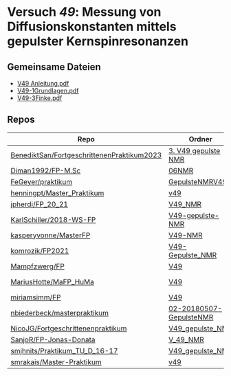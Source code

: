 # Versuch *49*: Messung von Diffusionskonstanten mittels gepulster Kernspinresonanzen

## Gemeinsame Dateien
- [V49 Anleitung.pdf](https://docs.google.com/viewer?url=https://raw.githubusercontent.com/komrozik/FP2021/main/V49-Gepulste_NMR/V49%20Anleitung.pdf)
- [V49-1Grundlagen.pdf](https://docs.google.com/viewer?url=https://raw.githubusercontent.com/BenediktSan/FortgeschrittenenPraktikum2023/main/Versuche%20Semester%20VII/3.%20V49%20gepulste%20NMR/Literatur/V49-1Grundlagen.pdf)
- [V49-3Finke.pdf](https://docs.google.com/viewer?url=https://raw.githubusercontent.com/BenediktSan/FortgeschrittenenPraktikum2023/main/Versuche%20Semester%20VII/3.%20V49%20gepulste%20NMR/Literatur/V49-3Finke.pdf)

## Repos

|                                              Repo                                              |                                                                      Ordner                                                                      |                                                                                                                                                                                                                         PDFs                                                                                                                                                                                                                          |
|------------------------------------------------------------------------------------------------|--------------------------------------------------------------------------------------------------------------------------------------------------|-------------------------------------------------------------------------------------------------------------------------------------------------------------------------------------------------------------------------------------------------------------------------------------------------------------------------------------------------------------------------------------------------------------------------------------------------------|
|[BenediktSan/FortgeschrittenenPraktikum2023](../repo/BenediktSan/FortgeschrittenenPraktikum2023)|[3. V49 gepulste NMR](https://github.com/BenediktSan/FortgeschrittenenPraktikum2023/tree/main/Versuche%20Semester%20VII/3.%20V49%20gepulste%20NMR)|[V49 Kurzanleitung.pdf](https://docs.google.com/viewer?url=https://raw.githubusercontent.com/BenediktSan/FortgeschrittenenPraktikum2023/main/Versuche%20Semester%20VII/3.%20V49%20gepulste%20NMR/V49%20Kurzanleitung.pdf)<br/>[V49_alte_anleitung.pdf](https://docs.google.com/viewer?url=https://raw.githubusercontent.com/BenediktSan/FortgeschrittenenPraktikum2023/main/Versuche%20Semester%20VII/3.%20V49%20gepulste%20NMR/V49_alte_anleitung.pdf)|
|[Diman1992/FP-M.Sc](../repo/Diman1992/FP-M.Sc)                                                  |[06NMR](https://github.com/Diman1992/FP-M.Sc/tree/master/06NMR)                                                                                   |–                                                                                                                                                                                                                                                                                                                                                                                                                                                      |
|[FeGeyer/praktikum](../repo/FeGeyer/praktikum)                                                  |[GepulsteNMRV49](https://github.com/FeGeyer/praktikum/tree/master/MFP/GepulsteNMRV49)                                                             |–                                                                                                                                                                                                                                                                                                                                                                                                                                                      |
|[henningpt/Master_Praktikum](../repo/henningpt/Master_Praktikum)                                |[v49](https://github.com/henningpt/Master_Praktikum/tree/master/v49)                                                                              |–                                                                                                                                                                                                                                                                                                                                                                                                                                                      |
|[jpherdi/FP_20_21](../repo/jpherdi/FP_20_21)                                                    |[V49_NMR](https://github.com/jpwgnr/FP_20_21/tree/master/V49_NMR)                                                                                 |–                                                                                                                                                                                                                                                                                                                                                                                                                                                      |
|[KarlSchiller/2018-WS-FP](../repo/KarlSchiller/2018-WS-FP)                                      |[V49-gepulste-NMR](https://github.com/KarlSchiller/2018-WS-FP/tree/master/V49-gepulste-NMR)                                                       |–                                                                                                                                                                                                                                                                                                                                                                                                                                                      |
|[kasperyvonne/MasterFP](../repo/kasperyvonne/MasterFP)                                          |[V49-NMR](https://github.com/kasperyvonne/MasterFP/tree/master/V49-NMR)                                                                           |–                                                                                                                                                                                                                                                                                                                                                                                                                                                      |
|[komrozik/FP2021](../repo/komrozik/FP2021)                                                      |[V49-Gepulste_NMR](https://github.com/komrozik/FP2021/tree/main/V49-Gepulste_NMR)                                                                 |[V49 Anleitung.pdf](https://docs.google.com/viewer?url=https://raw.githubusercontent.com/komrozik/FP2021/main/V49-Gepulste_NMR/V49%20Anleitung.pdf)                                                                                                                                                                                                                                                                                                    |
|[Mampfzwerg/FP](../repo/Mampfzwerg/FP)                                                          |[V49](https://github.com/Mampfzwerg/FP/tree/master/V49)                                                                                           |[main.pdf](https://docs.google.com/viewer?url=https://raw.githubusercontent.com/Mampfzwerg/FP/master/V49/latex-template/main.pdf)                                                                                                                                                                                                                                                                                                                      |
|[MariusHotte/MaFP_HuMa](../repo/MariusHotte/MaFP_HuMa)                                          |[V49](https://github.com/MariusHotte/MaFP_HuMa/tree/master/V49)                                                                                   |[Protokoll.pdf](https://docs.google.com/viewer?url=https://raw.githubusercontent.com/MariusHotte/MaFP_HuMa/master/V49/Protokoll.pdf)<br/>[V49.pdf](https://docs.google.com/viewer?url=https://raw.githubusercontent.com/MariusHotte/MaFP_HuMa/master/V49/V49.pdf)                                                                                                                                                                                      |
|[miriamsimm/FP](../repo/miriamsimm/FP)                                                          |[V49](https://github.com/miriamsimm/FP/tree/main/V49)                                                                                             |–                                                                                                                                                                                                                                                                                                                                                                                                                                                      |
|[nbiederbeck/masterpraktikum](../repo/nbiederbeck/masterpraktikum)                              |[02-20180507-GepulsteNMR](https://github.com/nbiederbeck/masterpraktikum/tree/master/02-20180507-GepulsteNMR)                                     |–                                                                                                                                                                                                                                                                                                                                                                                                                                                      |
|[NicoJG/Fortgeschrittenenpraktikum](../repo/NicoJG/Fortgeschrittenenpraktikum)                  |[V49_gepulste_NMR](https://github.com/NicoJG/Fortgeschrittenenpraktikum/tree/master/V49_gepulste_NMR)                                             |[V49_Abgabe.pdf](https://docs.google.com/viewer?url=https://raw.githubusercontent.com/NicoJG/Fortgeschrittenenpraktikum/master/V49_gepulste_NMR/V49_Abgabe.pdf)                                                                                                                                                                                                                                                                                        |
|[SanjoR/FP-Jonas-Donata](../repo/SanjoR/FP-Jonas-Donata)                                        |[V_49_NMR](https://github.com/SanjoR/FP-Jonas-Donata/tree/master/MFP/V_49_NMR)                                                                    |[V49_NMR.pdf](https://docs.google.com/viewer?url=https://raw.githubusercontent.com/SanjoR/FP-Jonas-Donata/master/MFP/Fertige_Protokolle/V49_NMR.pdf)                                                                                                                                                                                                                                                                                                   |
|[smjhnits/Praktikum_TU_D_16-17](../repo/smjhnits/Praktikum_TU_D_16-17)                          |[V49_gepulste_NMR](https://github.com/smjhnits/Praktikum_TU_D_16-17/tree/master/Fortgeschrittenenpraktikum/Protokolle/V49_gepulste_NMR)           |–                                                                                                                                                                                                                                                                                                                                                                                                                                                      |
|[smrakais/Master-Praktikum](../repo/smrakais/Master-Praktikum)                                  |[v49](https://github.com/smrakais/Master-Praktikum/tree/main/v49)                                                                                 |–                                                                                                                                                                                                                                                                                                                                                                                                                                                      |
